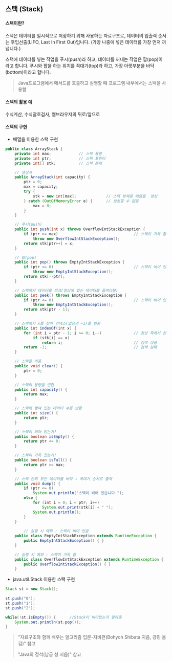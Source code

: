 ## 스택 (Stack)

#### 스택이란?

스택은 데이터를 일시적으로 저장하기 위해 사용하는 자료구조로, 데이터의 입출력 순서는 후입선출(LIFO, Last In First Out)입니다. (가장 나중에 넣은 데이터를 가장 먼저 꺼냅니다.)

스택에 데이터를 넣는 작업을 푸시(push)라 하고, 데이터를 꺼내는 작업은 팝(pop)이라고 합니다. 푸시와 팝을 하는 위치를 꼭대기(top)라 하고, 가장 아랫부분을 바닥(bottom)이라고 합니다.



> Java프로그램에서 메서드를 호출하고 실행할 때 프로그램 내부에서는 스택을 사용함



#### 스택의 활용 예

수식계산, 수식괄호검사, 웹브라우저의 뒤로/앞으로



#### 스택의 구현

- 배열을 이용한 스택 구현

```java
public class ArrayStack {
	private int max;			// 스택 용량
	private int ptr;			// 스택 포인터
	private int[] stk;			// 스택 본체

	// 생성자
	public ArrayStack(int capacity) {
		ptr = 0;
		max = capacity;
		try {
			stk = new int[max];				// 스택 본체용 배열을  생성
		} catch (OutOfMemoryError e) {		// 생성할 수 없음
			max = 0;
		}
	}

	// 푸시(push)
	public int push(int x) throws OverflowIntStackException {
		if (ptr >= max)									// 스택이 가득 참
			throw new OverflowIntStackException();
		return stk[ptr++] = x;
	}

	// 팝(pop)
	public int pop() throws EmptyIntStackException {
		if (ptr <= 0)									// 스택이 비어 있음
			throw new EmptyIntStackException();
		return stk[--ptr];
	}

	// 스택에서 데이터를 피크(정상에 있는 데이터를 들여다봄) 
	public int peek() throws EmptyIntStackException {
		if (ptr <= 0)									// 스택이 비어 있음
			throw new EmptyIntStackException();
		return stk[ptr - 1];
	}

	// 스택에서 x를 찾아 인덱스(없으면 –1)를 반환 
	public int indexOf(int x) {
		for (int i = ptr - 1; i >= 0; i--)				// 정상 쪽에서 선형 검색
			if (stk[i] == x)
				return i;								// 검색 성공
		return -1;										// 검색 실패
	}

	// 스택을 비움
	public void clear() {
		ptr = 0;
	}

	// 스택의 용량을 반환
	public int capacity() {
		return max;
	}

	// 스택에 쌓여 있는 데이터 수를 반환
	public int size() {
		return ptr;
	}

	// 스택이 비어 있는가?
	public boolean isEmpty() {
		return ptr <= 0;
	}

	// 스택이 가득 찼는가?
	public boolean isFull() {
		return ptr >= max;
	}

	// 스택 안의 모든 데이터를 바닥 → 꼭대기 순서로 출력
	public void dump() {
		if (ptr <= 0)
			System.out.println("스택이 비어 있습니다.");
		else {
			for (int i = 0; i < ptr; i++)
				System.out.print(stk[i] + " ");
			System.out.println();
		}
	}
    
    	// 실행 시 예외 : 스택이 비어 있음
	public class EmptyIntStackException extends RuntimeException {
		public EmptyIntStackException() { }
	}

	// 실행 시 예외 : 스택이 가득 참
	public class OverflowIntStackException extends RuntimeException {
		public OverflowIntStackException() { }
	}
```



- java.util.Stack 이용한 스택 구현

```java
Stack st = new Stack();
		
st.push("0");
st.push("1");
st.push("2");

while(!st.isEmpty()) {		//Stack이 비어있는지 알려줌
	System.out.println(st.pop());
}
```









> "자료구조와 함께 배우는 알고리즘 입문-자바편(Bohyoh Shibata 지음, 강민 옮김)" 참고
>
> "Java의 정석(남궁 성 지음)" 참고